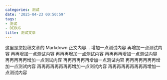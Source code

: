 ```yaml
---
categories: 测试
date: '2025-04-23 00:50:59'
tags:
- 测试
- DEBUG
title: 测试文章
---
```


这里是您投稿文章的 Markdown 正文内容...
增加一点测试内容
再增加一点测试内容
再再增加一点测试内容
再再再增加一点测试内容
再再再再增加一点测试内容
再再再再再增加一点测试内容
再再再再再再增加一点测试内容
再再再再再再再增加一点测试内容
再再再再再再再再增加一点测试内容
再再再再再再再再再增加一点测试内容
